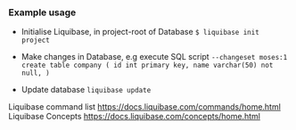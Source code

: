 ### Example usage

- Initialise Liquibase, in project-root of Database
  `$ liquibase init project`

- Make changes in Database, e.g execute SQL script
  `--changeset moses:1
  create table company (
      id int primary key,
      name varchar(50) not null,
  )`
- Update database
`liquibase update`

Liquibase command list
<https://docs.liquibase.com/commands/home.html>
Liquibase Concepts
<https://docs.liquibase.com/concepts/home.html>
